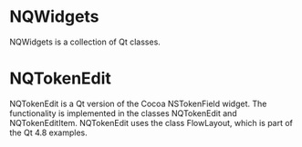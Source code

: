 NQWidgets
=========

NQWidgets is a collection of Qt classes.

NQTokenEdit
===========

NQTokenEdit is a Qt version of the Cocoa NSTokenField widget. The functionality
is implemented in the classes NQTokenEdit and NQTokenEditItem. NQTokenEdit uses
the class FlowLayout, which is part of the Qt 4.8 examples.
